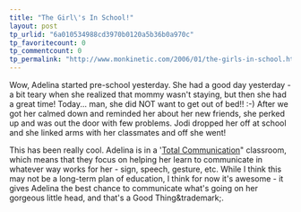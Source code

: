 ```yaml
---
title: "The Girl\'s In School!"
layout: post
tp_urlid: "6a010534988cd3970b0120a5b36b0a970c"
tp_favoritecount: 0
tp_commentcount: 0
tp_permalink: "http://www.monkinetic.com/2006/01/the-girls-in-school.html"
---
```

Wow, Adelina started pre-school yesterday. She had a good day yesterday - a bit teary when she realized that mommy wasn't staying, but then she had a great time! Today... man, she did NOT want to get out of bed!! :-) After we got her calmed down and reminded her about her new friends, she perked up and was out the door with few problems. Jodi dropped her off at school and she linked arms with her classmates and off she went!

This has been really cool. Adelina is in a '<a href="http://en.wikipedia.org/wiki/Total_Communication">Total Communication</a>" classroom, which means that they focus on helping her learn to communicate in whatever way works for her - sign, speech, gesture, etc. While I think this may not be a long-term plan of education, I think for now it's awesome - it gives Adelina the best chance to communicate what's going on her gorgeous little head, and that's a Good Thing&trademark;.
